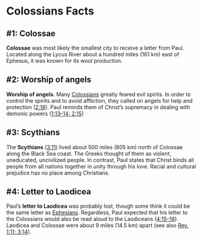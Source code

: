 # Colossians Facts

## #1: Colossae
**Colossae** was most likely the smallest city to receive a letter from Paul. Located along the Lycus River about a hundred miles (161 km) east of Ephesus, it was known for its wool production.


## #2: Worship of angels
**Worship of angels.** Many [Colossians](https://www.esv.org/Colossians+1%3A1%E2%80%934%3A18/) greatly feared evil spirits. In order to control the spirits and to avoid affliction, they called on angels for help and protection ([2:18](https://www.esv.org/Colossians+2%3A18/)). Paul reminds them of Christ’s supremacy in dealing with demonic powers ([1:13–14; 2:15](https://www.esv.org/Colossians+1%3A13%E2%80%9314%2C+2%3A15/))


## #3: Scythians
The **Scythians** ([3:11](https://www.esv.org/Colossians+3%3A11/)) lived about 500 miles (805 km) north of Colossae along the Black Sea coast. The Greeks thought of them as violent, uneducated, uncivilized people. In contrast, Paul states that Christ binds all people from all nations together in unity through his love. Racial and cultural prejudice has no place among Christians.


## #4: Letter to Laodicea
Paul’s **letter to Laodicea** was probably lost, though some think it could be the same letter as [Ephesians](https://www.esv.org/Ephesians+1%3A1%E2%80%936%3A24/). Regardless, Paul expected that his letter to the Colos­sians would also be read aloud to the Laodiceans ([4:15–16](https://www.esv.org/Colossians+4%3A15%E2%80%9316/)). Laodicea and Colossae were about 9 miles (14.5 km) apart (see also [Rev. 1:11; 3:14](https://www.esv.org/Revelation+1%3A11%2C+3%3A14/)).


